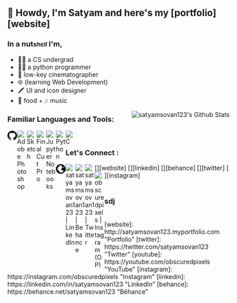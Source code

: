 ## 👋 Howdy, I'm Satyam and here's my [portfolio][website] 

### In a nut<em><small>shell</small></em> I'm,
- 👨‍🎓 a CS undergrad
- 👨‍💻 a python programmer
- 📸 low-key cinematographer
- 🌐 (learning Web Development)
- 🖍️ UI and icon designer 
- 🍔 food + 🎶 music 
<a href="#">
  <img align="right" alt="satyamsovan123's Github Stats" src="https://github-readme-stats.vercel.app/api?username=satyamsovan123&show_icons=true&hide_border=true" /> </a>

### Familiar Languages and Tools:
<a href="#">
<img align="left" title="GitHub" width="22px" src="https://raw.githubusercontent.com/github/explore/78df643247d429f6cc873026c0622819ad797942/topics/github/github.png" "GitHub" />
</a>
<a href="#">
<img align="left" title="Adobe Photoshop" width="22px" src="https://upload.wikimedia.org/wikipedia/commons/a/af/Adobe_Photoshop_CC_icon.svg" />
</a>
<a href="#">
<img align="left" title="Sketch" width="22px" src="https://upload.wikimedia.org/wikipedia/commons/5/59/Sketch_Logo.svg" />
</a> 
<a href="#">
<img align="left" title="Final Cut Pro" width="22px" src="https://upload.wikimedia.org/wikipedia/en/9/9f/2015_Final_Cut_Pro_Logo.png" />
</a>
<a href="#">
<img align="left" title="Jupyter Notebooks" width="22px" src="https://upload.wikimedia.org/wikipedia/commons/thumb/3/38/Jupyter_logo.svg/414px-Jupyter_logo.svg.png" />
</a>
<a href="#">
<img align="left" title="Python" width="22px" src="https://img.icons8.com/color/96/000000/python.png" />
</a>
<a href="#">
<img align="left" title="C" width="22px" src="https://upload.wikimedia.org/wikipedia/commons/thumb/3/35/The_C_Programming_Language_logo.svg/564px-The_C_Programming_Language_logo.svg.png" />
</a>
<!-- Xcode deprecated
<a href="#">
<img align="left" alt="Xcode" width="22px" src="https://upload.wikimedia.org/wikipedia/commons/thumb/1/1e/Xcode_Icon.png/600px-Xcode_Icon.png" />
</a>
-->
<br>

### Let's Connect :
<!-- Social Accounts -->
[<img align="left" alt="satyamsovan123 | Adobe Portfolio" width="22px" src="https://raw.githubusercontent.com/iconic/open-iconic/master/svg/globe.svg" />][website]
[<img align="left" alt="satyamsovan123 | LinkedIn" width="22px" src="https://cdn.jsdelivr.net/npm/simple-icons@v3/icons/linkedin.svg" />][linkedin]
[<img align="left" alt="satyamsovan123 | Behance" width="22px" src="https://cdn.jsdelivr.net/npm/simple-icons@v3/icons/behance.svg" />][behance]
[<img align="left" alt="satyamsovan123 | Twitter" width="22px" src="https://cdn.jsdelivr.net/npm/simple-icons@v3/icons/twitter.svg" />][twitter]
[<img align="left" alt="obscuredpixels | Instagram (OP)" width="22px" src="https://cdn.jsdelivr.net/npm/simple-icons@v3/icons/instagram.svg"/>][instagram]
<br>
<br>
### sdj
<br>
[website]: http://satyamsovan123.myportfolio.com "Portfolio"
[twitter]: https://twitter.com/satyamsovan123 "Twitter"
[youtube]: https://youtube.com/obscuredpixels "YouTube"
[instagram]: https://instagram.com/obscuredpixels "Instagram"
[linkedin]: https://linkedin.com/in/satyamsovan123 "LinkedIn"
[behance]: https://behance.net/satyamsovan123 "Bēhance"
